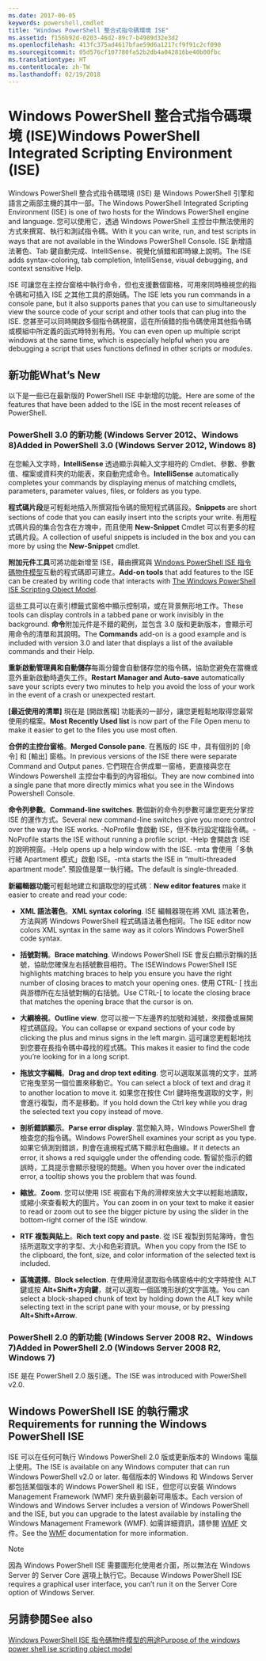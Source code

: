 ```yaml
---
ms.date: 2017-06-05
keywords: powershell,cmdlet
title: "Windows PowerShell 整合式指令碼環境 ISE"
ms.assetid: f156b92d-0203-46d2-89c7-b4989d32e3d2
ms.openlocfilehash: 413fc375ad4617bfae59d6a1217cf9f91c2cf090
ms.sourcegitcommit: 05d576cf107780fa52b2db4a042816be40b00fbc
ms.translationtype: HT
ms.contentlocale: zh-TW
ms.lasthandoff: 02/19/2018
---
```

# <a name="windows-powershell-integrated-scripting-environment-ise"></a><span data-ttu-id="183e8-103">Windows PowerShell 整合式指令碼環境 (ISE)</span><span class="sxs-lookup"><span data-stu-id="183e8-103">Windows PowerShell Integrated Scripting Environment (ISE)</span></span>

<span data-ttu-id="183e8-104">Windows PowerShell 整合式指令碼環境 (ISE) 是 Windows PowerShell 引擎和語言之兩部主機的其中一部。</span><span class="sxs-lookup"><span data-stu-id="183e8-104">The Windows PowerShell Integrated Scripting Environment (ISE) is one of two hosts for the Windows PowerShell engine and language.</span></span> <span data-ttu-id="183e8-105">您可以使用它，透過 Windows PowerShell 主控台中無法使用的方式來撰寫、執行和測試指令碼。</span><span class="sxs-lookup"><span data-stu-id="183e8-105">With it you can write, run, and test scripts in ways that are not available in the Windows PowerShell Console.</span></span> <span data-ttu-id="183e8-106">ISE 新增語法著色、Tab 鍵自動完成、IntelliSense、視覺化偵錯和即時線上說明。</span><span class="sxs-lookup"><span data-stu-id="183e8-106">The ISE adds syntax-coloring, tab completion, IntelliSense, visual debugging, and context sensitive Help.</span></span>

<span data-ttu-id="183e8-107">ISE 可讓您在主控台窗格中執行命令，但也支援數個窗格，可用來同時檢視您的指令碼和可插入 ISE 之其他工具的原始碼。</span><span class="sxs-lookup"><span data-stu-id="183e8-107">The ISE lets you run commands in a console pane, but it also supports panes that you can use to simultaneously view the source code of your script and other tools that can plug into the ISE.</span></span> <span data-ttu-id="183e8-108">您甚至可以同時開啟多個指令碼視窗，這在所偵錯的指令碼使用其他指令碼或模組中所定義的函式時特別有用。</span><span class="sxs-lookup"><span data-stu-id="183e8-108">You can even open up multiple script windows at the same time, which is especially helpful when you are debugging a script that uses functions defined in other scripts or modules.</span></span>

## <a name="whats-new"></a><span data-ttu-id="183e8-109">新功能</span><span class="sxs-lookup"><span data-stu-id="183e8-109">What’s New</span></span>

<span data-ttu-id="183e8-110">以下是一些已在最新版的 PowerShell ISE 中新增的功能。</span><span class="sxs-lookup"><span data-stu-id="183e8-110">Here are some of the features that have been added to the ISE in the most recent releases of PowerShell.</span></span>

### <a name="added-in-powershell-30-windows-server-2012-windows-8"></a><span data-ttu-id="183e8-111">PowerShell 3.0 的新功能 (Windows Server 2012、Windows 8)</span><span class="sxs-lookup"><span data-stu-id="183e8-111">Added in PowerShell 3.0 (Windows Server 2012, Windows 8)</span></span>

<span data-ttu-id="183e8-112">在您輸入文字時，**IntelliSense** 透過顯示與輸入文字相符的 Cmdlet、參數、參數值、檔案或資料夾的功能表，來自動完成命令。</span><span class="sxs-lookup"><span data-stu-id="183e8-112">**IntelliSense** automatically completes your commands by displaying menus of matching cmdlets, parameters, parameter values, files, or folders as you type.</span></span>

<span data-ttu-id="183e8-113">**程式碼片段**是可輕鬆地插入所撰寫指令碼的簡短程式碼區段。</span><span class="sxs-lookup"><span data-stu-id="183e8-113">**Snippets** are short sections of code that you can easily insert into the scripts your write.</span></span> <span data-ttu-id="183e8-114">有用程式碼片段的集合包含在方塊中，而且使用 **New-Snippet** Cmdlet 可以有更多的程式碼片段。</span><span class="sxs-lookup"><span data-stu-id="183e8-114">A collection of useful snippets is included in the box and you can more by using the **New-Snippet** cmdlet.</span></span>

<span data-ttu-id="183e8-115">**附加元件工具**可將功能新增至 ISE，藉由撰寫與 [Windows PowerShell ISE 指令碼物件模型](../../core-powershell/ise/The-ISE-Object-Model-Hierarchy.md)互動的程式碼即可建立。</span><span class="sxs-lookup"><span data-stu-id="183e8-115">**Add-on tools** that add features to the ISE can be created by writing code that interacts with [The Windows PowerShell ISE Scripting Object Model](../../core-powershell/ise/The-ISE-Object-Model-Hierarchy.md).</span></span>

<span data-ttu-id="183e8-116">這些工具可以在索引標籤式窗格中顯示控制項，或在背景無形地工作。</span><span class="sxs-lookup"><span data-stu-id="183e8-116">These tools can display controls in a tabbed pane or work invisibly in the background.</span></span> <span data-ttu-id="183e8-117">**命令**附加元件是不錯的範例，並包含 3.0 版和更新版本，會顯示可用命令的清單和其說明。</span><span class="sxs-lookup"><span data-stu-id="183e8-117">The **Commands** add-on is a good example and is included with version 3.0 and later that displays a list of the available commands and their Help.</span></span>

<span data-ttu-id="183e8-118">**重新啟動管理員和自動儲存**每兩分鐘會自動儲存您的指令碼，協助您避免在當機或意外重新啟動時遺失工作。</span><span class="sxs-lookup"><span data-stu-id="183e8-118">**Restart Manager and Auto-save** automatically save your scripts every two minutes to help you avoid the loss of your work in the event of a crash or unexpected restart.</span></span>

<span data-ttu-id="183e8-119">**[最近使用的清單]** 現在是 [開啟舊檔] 功能表的一部分，讓您更輕鬆地取得您最常使用的檔案。</span><span class="sxs-lookup"><span data-stu-id="183e8-119">**Most Recently Used list** is now part of the File Open menu to make it easier to get to the files you use most often.</span></span>

<span data-ttu-id="183e8-120">**合併的主控台窗格**。</span><span class="sxs-lookup"><span data-stu-id="183e8-120">**Merged Console pane**.</span></span> <span data-ttu-id="183e8-121">在舊版的 ISE 中，具有個別的 [命令] 和 [輸出] 窗格。</span><span class="sxs-lookup"><span data-stu-id="183e8-121">In previous versions of the ISE there were separate Command and Output panes.</span></span> <span data-ttu-id="183e8-122">它們現在合併成單一窗格，更直接與您在 Windows Powershell 主控台中看到的內容相似。</span><span class="sxs-lookup"><span data-stu-id="183e8-122">They are now combined into a single pane that more directly mimics what you see in the Windows Powershell Console.</span></span>

<span data-ttu-id="183e8-123">**命令列參數**。</span><span class="sxs-lookup"><span data-stu-id="183e8-123">**Command-line switches**.</span></span> <span data-ttu-id="183e8-124">數個新的命令列參數可讓您更充分掌控 ISE 的運作方式。</span><span class="sxs-lookup"><span data-stu-id="183e8-124">Several new command-line switches give you more control over the way the ISE works.</span></span> <span data-ttu-id="183e8-125">-NoProfile 會啟動 ISE，但不執行設定檔指令碼。</span><span class="sxs-lookup"><span data-stu-id="183e8-125">-NoProfile starts the ISE without running a profile script.</span></span> <span data-ttu-id="183e8-126">-Help 會開啟含 ISE 的說明視窗。</span><span class="sxs-lookup"><span data-stu-id="183e8-126">-Help opens up a help window with the ISE.</span></span> <span data-ttu-id="183e8-127">-mta 會使用「多執行緒 Apartment 模式」啟動 ISE。</span><span class="sxs-lookup"><span data-stu-id="183e8-127">-mta starts the ISE in “multi-threaded apartment mode”.</span></span> <span data-ttu-id="183e8-128">預設值是單一執行緒。</span><span class="sxs-lookup"><span data-stu-id="183e8-128">The default is single-threaded.</span></span>

<span data-ttu-id="183e8-129">**新編輯器功能**可輕鬆地建立和讀取您的程式碼︰</span><span class="sxs-lookup"><span data-stu-id="183e8-129">**New editor features** make it easier to create and read your code:</span></span>

- <span data-ttu-id="183e8-130">**XML 語法著色**。</span><span class="sxs-lookup"><span data-stu-id="183e8-130">**XML syntax coloring**.</span></span> <span data-ttu-id="183e8-131">ISE 編輯器現在將 XML 語法著色，方法與將 Windows PowerShell 程式碼語法著色相同。</span><span class="sxs-lookup"><span data-stu-id="183e8-131">The ISE editor now colors XML syntax in the same way as it colors Windows PowerShell code syntax.</span></span>

- <span data-ttu-id="183e8-132">**括號對稱**。</span><span class="sxs-lookup"><span data-stu-id="183e8-132">**Brace matching**.</span></span> <span data-ttu-id="183e8-133">Windows PowerShell ISE 會反白顯示對稱的括號，協助您確保左右括號數目相符。</span><span class="sxs-lookup"><span data-stu-id="183e8-133">The ISEWindows PowerShell ISE highlights matching braces to help you ensure you have the right number of closing braces to match your opening ones.</span></span> <span data-ttu-id="183e8-134">使用 CTRL- \[ 找出與游標所在左括號對稱的右括號。</span><span class="sxs-lookup"><span data-stu-id="183e8-134">Use CTRL-\[ to locate the closing brace that matches the opening brace that the cursor is on.</span></span>

- <span data-ttu-id="183e8-135">**大綱檢視**。</span><span class="sxs-lookup"><span data-stu-id="183e8-135">**Outline view**.</span></span> <span data-ttu-id="183e8-136">您可以按一下左邊界的加號和減號，來摺疊或展開程式碼區段。</span><span class="sxs-lookup"><span data-stu-id="183e8-136">You can collapse or expand sections of your code by clicking the plus and minus signs in the left margin.</span></span> <span data-ttu-id="183e8-137">這可讓您更輕鬆地找到您要在長指令碼中尋找的程式碼。</span><span class="sxs-lookup"><span data-stu-id="183e8-137">This makes it easier to find the code you’re looking for in a long script.</span></span>

- <span data-ttu-id="183e8-138">**拖放文字編輯**。</span><span class="sxs-lookup"><span data-stu-id="183e8-138">**Drag and drop text editing**.</span></span> <span data-ttu-id="183e8-139">您可以選取某區塊的文字，並將它拖曳至另一個位置來移動它。</span><span class="sxs-lookup"><span data-stu-id="183e8-139">You can select a block of text and drag it to another location to move it.</span></span> <span data-ttu-id="183e8-140">如果您在按住 Ctrl 鍵時拖曳選取的文字，則會進行複製，而不是移動。</span><span class="sxs-lookup"><span data-stu-id="183e8-140">If you hold down the Ctrl key while you drag the selected text you copy instead of move.</span></span>

- <span data-ttu-id="183e8-141">**剖析錯誤顯示**。</span><span class="sxs-lookup"><span data-stu-id="183e8-141">**Parse error display**.</span></span> <span data-ttu-id="183e8-142">當您輸入時，Windows PowerShell 會檢查您的指令碼。</span><span class="sxs-lookup"><span data-stu-id="183e8-142">Windows PowerShell examines your script as you type.</span></span> <span data-ttu-id="183e8-143">如果它偵測到錯誤，則會在違規程式碼下顯示紅色曲線。</span><span class="sxs-lookup"><span data-stu-id="183e8-143">If it detects an error, it shows a red squiggle under the offending code.</span></span> <span data-ttu-id="183e8-144">暫留於指示的錯誤時，工具提示會顯示發現的問題。</span><span class="sxs-lookup"><span data-stu-id="183e8-144">When you hover over the indicated error, a tooltip shows you the problem that was found.</span></span>

- <span data-ttu-id="183e8-145">**縮放**。</span><span class="sxs-lookup"><span data-stu-id="183e8-145">**Zoom**.</span></span> <span data-ttu-id="183e8-146">您可以使用 ISE 視窗右下角的滑桿來放大文字以輕鬆地讀取，或縮小來查看較大的圖片。</span><span class="sxs-lookup"><span data-stu-id="183e8-146">You can zoom in on your text to make it easier to read or zoom out to see the bigger picture by using the slider in the bottom-right corner of the ISE window.</span></span>

- <span data-ttu-id="183e8-147">**RTF 複製與貼上**。</span><span class="sxs-lookup"><span data-stu-id="183e8-147">**Rich text copy and paste**.</span></span> <span data-ttu-id="183e8-148">從 ISE 複製到剪貼簿時，會包括所選取文字的字型、大小和色彩資訊。</span><span class="sxs-lookup"><span data-stu-id="183e8-148">When you copy from the ISE to the clipboard, the font, size, and color information of the selected text is included.</span></span>

- <span data-ttu-id="183e8-149">**區塊選擇**。</span><span class="sxs-lookup"><span data-stu-id="183e8-149">**Block selection**.</span></span> <span data-ttu-id="183e8-150">在使用滑鼠選取指令碼窗格中的文字時按住 ALT 鍵或按 **Alt+Shift+方向鍵**，就可以選取一個區塊形狀的文字區塊。</span><span class="sxs-lookup"><span data-stu-id="183e8-150">You can select a block-shaped chunk of text by holding down the ALT key while selecting text in the script pane with your mouse, or by pressing **Alt+Shift+Arrow**.</span></span>

### <a name="added-in-powershell-20-windows-server-2008-r2-windows-7"></a><span data-ttu-id="183e8-151">PowerShell 2.0 的新功能 (Windows Server 2008 R2、Windows 7)</span><span class="sxs-lookup"><span data-stu-id="183e8-151">Added in PowerShell 2.0 (Windows Server 2008 R2, Windows 7)</span></span>

<span data-ttu-id="183e8-152">ISE 是在 PowerShell 2.0 版引進。</span><span class="sxs-lookup"><span data-stu-id="183e8-152">The ISE was introduced with PowerShell v2.0.</span></span>

## <a name="requirements-for-running-the-windows-powershell-ise"></a><span data-ttu-id="183e8-153">Windows PowerShell ISE 的執行需求</span><span class="sxs-lookup"><span data-stu-id="183e8-153">Requirements for running the Windows PowerShell ISE</span></span>

<span data-ttu-id="183e8-154">ISE 可以在任何可執行 Windows PowerShell 2.0 版或更新版本的 Windows 電腦上使用。</span><span class="sxs-lookup"><span data-stu-id="183e8-154">The ISE is available on any Windows computer that can run Windows PowerShell v2.0 or later.</span></span> <span data-ttu-id="183e8-155">每個版本的 Windows 和 Windows Server 都包括某個版本的 Windows PowerShell 和 ISE，但您可以安裝 Windows Management Framework (WMF) 來升級到最新可用版本。</span><span class="sxs-lookup"><span data-stu-id="183e8-155">Each version of Windows and Windows Server includes a version of Windows PowerShell and the ISE, but you can upgrade to the latest available by installing the Windows Management Framework (WMF).</span></span> <span data-ttu-id="183e8-156">如需詳細資訊，請參閱 [WMF](/powershell/wmf/readme) 文件。</span><span class="sxs-lookup"><span data-stu-id="183e8-156">See the [WMF](/powershell/wmf/readme) documentation for more information.</span></span>

> [!NOTE]
> <span data-ttu-id="183e8-157">因為 Windows PowerShell ISE 需要圖形化使用者介面，所以無法在 Windows Server 的 Server Core 選項上執行它。</span><span class="sxs-lookup"><span data-stu-id="183e8-157">Because Windows PowerShell ISE requires a graphical user interface, you can’t run it on the Server Core option of Windows Server.</span></span>

## <a name="see-also"></a><span data-ttu-id="183e8-158">另請參閱</span><span class="sxs-lookup"><span data-stu-id="183e8-158">See also</span></span>

[<span data-ttu-id="183e8-159">Windows PowerShell ISE 指令碼物件模型的用途</span><span class="sxs-lookup"><span data-stu-id="183e8-159">Purpose of the windows power shell ise scripting object model</span></span>](../../core-powershell/ise/Purpose-of-the-Windows-PowerShell-ISE-Scripting-Object-Model.md)
